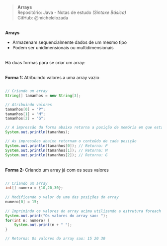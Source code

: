 > **Arrays**  
> Repositório: Java - Notas de estudo *(Sintaxe Básica)*    
> GitHub: @michelelozada
&nbsp;
     
&nbsp;     
**Arrays**  
 - Armazenam sequencialmente dados de um mesmo tipo  
 - Podem ser unidimensionais ou multidimensionais  
 &nbsp;  
 
 Há duas formas para se criar um array:    
 &nbsp; 
 
**Forma 1:** Atribuindo valores a uma array vazio
```java

// Criando um array 
String[] tamanhos = new String[3];

// Atribuindo valores
tamanhos[0] = "P";
tamanhos[1] = "M";
tamanhos[2] = "G";

// A impressão da forma abaixo retorna a posição de memória em que está salvo o array
System.out.println(tamanhos);

// As impressões abaixo retornam o conteúdo de cada posição
System.out.println(tamanhos[0]); // Retorna: P
System.out.println(tamanhos[1]); // Retorna: M
System.out.println(tamanhos[2]); // Retorna: G
```
&nbsp;
&nbsp;   
**Forma 2:** Criando um array já com os seus valores
```java

// Criando um array
int[] numero = {10,20,30};
		
// Modificando o valor de uma das posições do array
numero[0] = 15;
		
// Imprimindo os valores do array acima utilizando a estrutura foreach
System.out.print("Os valores do array sao: ");
for(int n: numero) {
	System.out.print(n + " ");			
}

// Retorna: Os valores do array sao: 15 20 30 
```